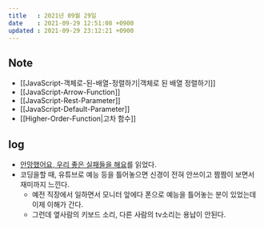 ```yaml
---
title   : 2021년 09월 29일
date    : 2021-09-29 12:51:08 +0900
updated : 2021-09-29 23:12:21 +0900
---
```

## Note
- [[JavaScript-객체로-된-배열-정렬하기|객체로 된 배열 정렬하기]]
- [[JavaScript-Arrow-Function]]
- [[JavaScript-Rest-Parameter]]
- [[JavaScript-Default-Parameter]]
- [[Higher-Order-Function|고차 함수]]
 
## log 
- [안망했어요, 우리 좋은 실패들을 해요](https://tir.netlify.app/Life/its-not-ruined-lets-make-good-failures)를 읽었다.
- 코딩을할 때, 유튜브로 예능 등을 틀어놓으면 신경이 전혀 안쓰이고 짬짬이 보면서 재미까지 느낀다.  
	- 예전 직장에서 일하면서 모니터 앞에다 폰으로 예능을 틀어놓는 분이 있었는데 이제 이해가 간다. 
  - 그런데 옆사람의 키보드 소리, 다른 사람의 tv소리는 용납이 안된다.
